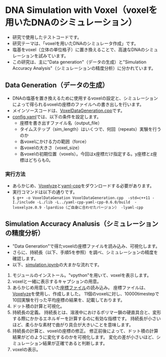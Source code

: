 # DNA Simulation with Voxel（voxelを用いたDNAのシミュレーション）
- 研究で使用したテストコードです。
- 研究テーマは、「voxelを用いたDNAのシミュレータ作成」です。
- 塩基をvoxel（立体の単位格子）に置き換えることで、高速なDNAのシミュレーションを試みています。
- この研究は、主に"Data generation"（データの生成）と"Simulation Accuracy Analysis"（シミュレーションの精度分析）に分かれています。
## Data Generation（データの生成）
- DNAの塩基を置き換えるために使用するvoxelの設定と、シミュレーションによって得られるvoxelの座標のファイルへの書き出しを行います。
- メインソースコードは、[VoxelDataGeneration.cpp](https://github.com/nanami-7020/DNA-simulation-with-Voxel/blob/master/VoxelDataGeneration.cpp)です。
- [config.yaml](https://github.com/nanami-7020/DNA-simulation-with-Voxel/blob/master/config.yaml)では、以下の条件を設定します。
  - 座標を書き出すファイル名（output_file）
  - タイムステップ（sim_length）はいくつで、何回（repeats）実験を行うのか
  - 各voxelにかける力の範囲（force）
  - 各voxelの大きさ（voxel_size）
  - 各voxelの初期位置（voxels）。今回はx座標だけ指定する。y座標とz座標はどちらも0。
### 実行方法
- あらかじめ、[Voxelyze](https://github.com/jonhiller/Voxelyze)と[yaml-cpp](https://conan.io/center/yaml-cpp)をダウンロードする必要があります。  
- 実行コマンドは以下の通りです。  
`$ g++ -o VoxelDataGenation VoxelDataGeneration.cpp  -std=c++11 -I./include -L./lib -L../yaml-cpp-yaml-cpp-0.6.0/build  -lvoxelyze.0.9 -lpardiso（ご自身に合わせたバージョン） -lyaml-cpp`
  
  
## Simulation Accuracy Analusis（シミュレーションの精度分析）
- "Data Generation"で得たvoxelの座標ファイルを読み込み、可視化します。
- さらに、持続長（以下、手順5を参照）を調べ、シミュレーションの精度を確認します。
- 以下、[simulation.ipynb](https://github.com/nanami-7020/DNA-simulation-with-Voxel/blob/master/simulation.ipynb)の大まかな流れです。
1. モジュールのインストール。"vpython"を用いて、voxelを表示します。
2. voxelと一緒に表示するキャプションの用意。
3. あらかじめ用意していた[座標ファイル](https://github.com/nanami-7020/DNA-simulation-with-Voxel/blob/master/my_output.txt)の読み込み。  座標ファイルは、[Voxelyze](https://github.com/jonhiller/Voxelyze)を使用し、作成しました。  11個のvoxelに対し、10000timestepで10回実験を行った平均座標の結果を、記載しております。
4. ドット積の計算と可視化。
5. 持続長の定義。  持続長とは、溶液中におけるポリマー鎖の硬直具合と、変形する際にかかるエネルギーを計算するのに有効な指標です。  持続長が小さいほど、柔らかな素材で曲がり具合が大きいことを意味します。
6. 持続長の計算と、voxelの座標の修正。  修正前後によって、ドット積の計算結果がどのように変化するのかを可視化します。  変化の差が小さいほど、シミュレーション結果が正確であると判断します。
7. voxelの表示。
